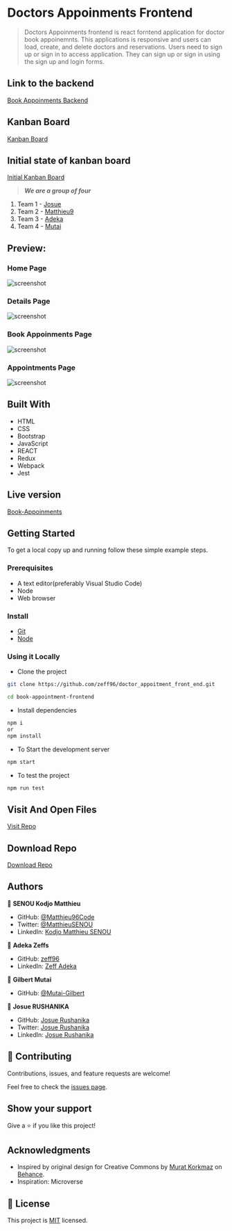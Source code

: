 
# Doctors Appoinments Frontend

> Doctors Appoinments frontend is react forntend application for doctor book appoinemnts. This applications is responsive and users can load, create, and delete doctors and reservations. Users need to sign up or sign in to access application. They can sign up or sign in using the sign up and login forms.

## Link to the backend

[Book Appoinments Backend](https://github.com/zeff96/doctor_appointment_back_end)

## Kanban Board
[Kanban Board](https://github.com/users/zeff96/projects/9)

## Initial state of kanban board
[Initial Kanban Board](https://github.com/users/zeff96/projects/9)

> ***We are a group of four***
1. Team 1 - [Josue](https://github.com/josuerushanika)
2. Team 2 - [Matthieu9](https://github.com/Matthieu96Code)
3. Team 3 - [Adeka](https://github.com/zeff96)
4. Team 4 - [Mutai](https://github.com/Mutai-Gilbert)

## Preview:

### Home Page

![screenshot](./)

### Details Page

![screenshot](./)

### Book Appoinments Page

![screenshot](./)

### Appointments Page

![screenshot](./)

## Built With

- HTML
- CSS
- Bootstrap
- JavaScript
- REACT
- Redux
- Webpack
- Jest

## Live version

[Book-Appoinments](https://///)

## Getting Started

To get a local copy up and running follow these simple example steps.

### Prerequisites
- A text editor(preferably Visual Studio Code)
- Node
- Web browser

### Install
- [Git](https://git-scm.com/downloads)
- [Node](https://nodejs.org/en/download/)

### Using it Locally

- Clone the project

```bash 
git clone https://github.com/zeff96/doctor_appoitment_front_end.git

cd book-appointment-frontend
```

- Install dependencies

```bash
npm i 
or
npm install
```
- To Start the development server
```bash
npm start
```

- To test the project
```bash
npm run test
```


## Visit And Open Files

[Visit Repo](https://github.com/zeff96/doctor_appoitment_front_end)

## Download Repo

[Download Repo](https://github.com/zeff96/doctor_appoitment_front_end)

## Authors

👤 **SENOU Kodjo Matthieu**

- GitHub: [@Matthieu96Code](https://github.com/Matthieu96Code)
- Twitter: [@MatthieuSENOU](https://twitter.com/MatthieuSenou)
- LinkedIn: [Kodjo Matthieu SENOU](https://www.linkedin.com/in/kodjo-matthieu-senou/)

👤 **Adeka Zeffs**

- GitHub: [zeff96](https://github.com/zeff96)
- LinkedIn: [Zeff Adeka](https://www.linkedin.com/in/zeff-adeka/)

👤 **Gilbert Mutai**

- GitHub: [@Mutai-Gilbert](https://github.com/Mutai-Gilbert/budget_manager.git)

👤 **Josue RUSHANIKA**

- GitHub: [Josue Rushanika](https://github.com/josuerushanika)
- Twitter: [Josue Rushanika](https://twitter.com/josuerushanika)
- LinkedIn: [Josue Rushanika](https://www.linkedin.com/in/josue-rushanika-336049b3/)


## 🤝 Contributing

Contributions, issues, and feature requests are welcome!

Feel free to check the [issues page](https://github.com/Chimwemwe-127001/book-appointment-frontend/issues).

## Show your support

Give a ⭐️ if you like this project!

## Acknowledgments

- Inspired by original design for Creative Commons by [Murat Korkmaz](https://www.behance.net/muratk) on [Behance](https://www.behance.net/gallery/26425031/Vespa-Responsive-Redesign).
- Inspiration: Microverse

## 📝 License

This project is [MIT](./LICENSE.md) licensed.
